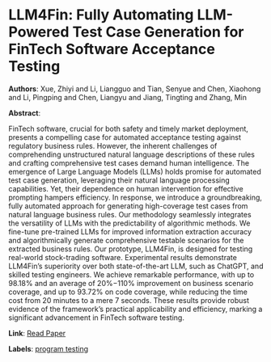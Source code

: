 # LLM4Fin: Fully Automating LLM-Powered Test Case Generation for FinTech Software Acceptance Testing

**Authors**: Xue, Zhiyi and Li, Liangguo and Tian, Senyue and Chen, Xiaohong and Li, Pingping and Chen, Liangyu and Jiang, Tingting and Zhang, Min

**Abstract**:

FinTech software, crucial for both safety and timely market deployment, presents a compelling case for automated acceptance testing against regulatory business rules. However, the inherent challenges of comprehending unstructured natural language descriptions of these rules and crafting comprehensive test cases demand human intelligence. The emergence of Large Language Models (LLMs) holds promise for automated test case generation, leveraging their natural language processing capabilities. Yet, their dependence on human intervention for effective prompting hampers efficiency.    In response, we introduce a groundbreaking, fully automated approach for generating high-coverage test cases from natural language business rules. Our methodology seamlessly integrates the versatility of LLMs with the predictability of algorithmic methods. We fine-tune pre-trained LLMs for improved information extraction accuracy and algorithmically generate comprehensive testable scenarios for the extracted business rules.	Our prototype, LLM4Fin, is designed for testing real-world stock-trading software. Experimental results demonstrate LLM4Fin’s superiority over both state-of-the-art LLM, such as ChatGPT, and skilled testing engineers. We achieve remarkable performance, with up to 98.18\% and an average of 20\%−110\% improvement on business scenario coverage, and up to 93.72\% on code coverage, while reducing the time cost from 20 minutes to a mere 7 seconds. These results provide robust evidence of the framework’s practical applicability and efficiency, marking a significant advancement in FinTech software testing.

**Link**: [Read Paper](https://doi.org/10.1145/3650212.3680388)

**Labels**: [program testing](../../labels/program_testing.md)
